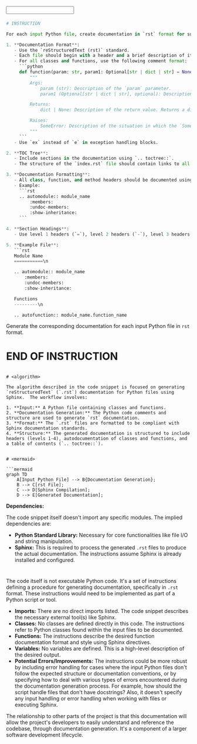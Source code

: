 # <input code>

```python
# INSTRUCTION

For each input Python file, create documentation in `rst` format for subsequent compilation with Sphinx. The documentation must meet the following requirements:

1. **Documentation Format**:
   - Use the `reStructuredText (rst)` standard.
   - Each file should begin with a header and a brief description of its contents.
   - For all classes and functions, use the following comment format:
     ```python
     def function(param: str, param1: Optional[str | dict | str] = None) -> dict | None:
         """
         Args:
             param (str): Description of the `param` parameter.
             param1 (Optional[str | dict | str], optional): Description of the `param1` parameter. Defaults to `None`.

         Returns:
             dict | None: Description of the return value. Returns a dictionary or `None`.

         Raises:
             SomeError: Description of the situation in which the `SomeError` exception is raised.
         """
     ```
   - Use `ex` instead of `e` in exception handling blocks.

2. **TOC Tree**:
   - Include sections in the documentation using `.. toctree::`.
   - The structure of the `index.rst` file should contain links to all module descriptions.

3. **Documentation Formatting**:
   - All class, function, and method headers should be documented using Sphinx directives (`autoclass`, `autofunction`).
   - Example:
     ```rst
     .. automodule:: module_name
         :members:
         :undoc-members:
         :show-inheritance:
     ```

4. **Section Headings**:
   - Use level 1 headers (`=`), level 2 headers (`-`), level 3 headers (`~`), and level 4 headers (`^`).

5. **Example File**:
   ```rst
   Module Name
   ===========\n

   .. automodule:: module_name
       :members:
       :undoc-members:
       :show-inheritance:

   Functions
   ---------\n

   .. autofunction:: module_name.function_name
   ```

Generate the corresponding documentation for each input Python file in `rst` format.
# END OF INSTRUCTION
```

# <algorithm>

The algorithm described in the code snippet is focused on generating `reStructuredText` (`.rst`) documentation for Python files using Sphinx.  The workflow involves:

1. **Input:** A Python file containing classes and functions.
2. **Documentation Generation:** The Python code comments and structure are used to generate `rst` documentation.
3. **Format:** The `.rst` files are formatted to be compliant with Sphinx documentation standards.
4. **Structure:** The generated documentation is structured to include headers (levels 1-4), autodocumentation of classes and functions, and a table of contents (`.. toctree::`).


# <mermaid>

```mermaid
graph TD
    A[Input Python File] --> B{Documentation Generation};
    B --> C[rst File];
    C --> D[Sphinx Compilation];
    D --> E[Generated Documentation];
```

**Dependencies:**

The code snippet itself doesn't import any specific modules. The implied dependencies are:

* **Python Standard Library:** Necessary for core functionalities like file I/O and string manipulation.
* **Sphinx:**  This is required to process the generated `.rst` files to produce the actual documentation. The instructions assume Sphinx is already installed and configured.

# <explanation>

The code itself is not executable Python code.  It's a set of instructions defining a procedure for generating documentation, specifically in `.rst` format.  These instructions would need to be implemented as part of a Python script or tool.

* **Imports:** There are no direct imports listed.  The code snippet describes the necessary external tool(s) like Sphinx.
* **Classes:** No classes are defined directly in this code. The instructions refer to Python classes found within the input files to be documented.
* **Functions:**  The instructions describe the desired function documentation format and style using Sphinx directives.
* **Variables:** No variables are defined. This is a high-level description of the desired output.
* **Potential Errors/Improvements:**  The instructions could be more robust by including error handling for cases where the input Python files don't follow the expected structure or documentation conventions, or by specifying how to deal with various types of errors encountered during the documentation generation process. For example, how should the script handle files that don't have docstrings? Also, it doesn't specify any input handling or error handling when working with files or executing Sphinx.


The relationship to other parts of the project is that this documentation will allow the project's developers to easily understand and reference the codebase, through documentation generation. It's a component of a larger software development lifecycle.